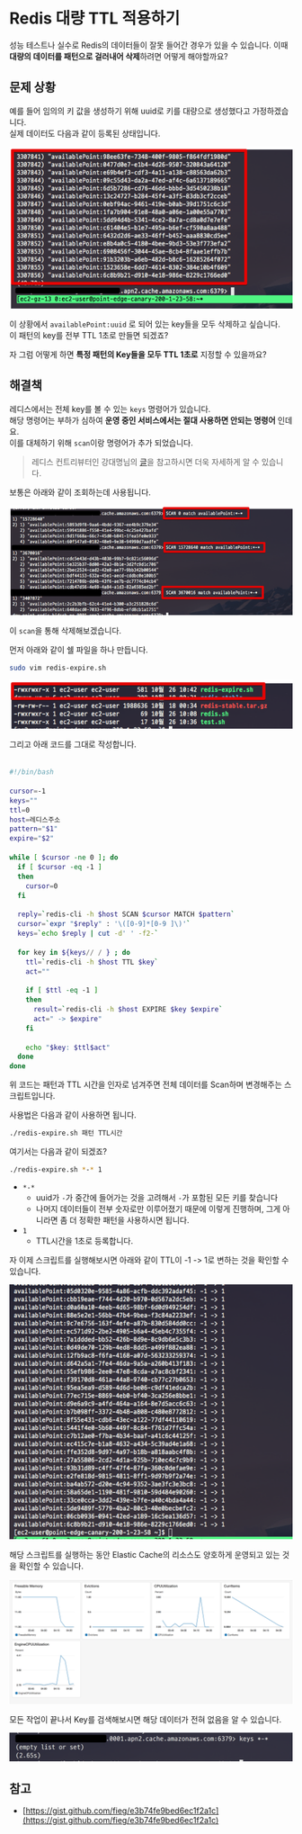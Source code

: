 # Redis 대량 TTL 적용하기

성능 테스트나 실수로 Redis의 데이터들이 잘못 들어간 경우가 있을 수 있습니다.
이때 **대량의 데이터를 패턴으로 걸러내어 삭제**하려면 어떻게 해야할까요?  
  
## 문제 상황

예를 들어 임의의 키 값을 생성하기 위해 uuid로 키를 대량으로 생성했다고 가정하겠습니다.  
실제 데이터도 다음과 같이 등록된 상태입니다.

![before](./images/before.png)

이 상황에서 ```availablePoint:uuid``` 로 되어 있는 key들을 모두 삭제하고 싶습니다.  
이 패턴의 key를 전부 TTL 1초로 만들면 되겠죠?  
  
자 그럼 어떻게 하면 **특정 패턴의 Key들을 모두 TTL 1초로** 지정할 수 있을까요?  

## 해결책

레디스에서는 전체 key를 볼 수 있는 ```keys``` 명령어가 있습니다.  
해당 명령어는 부하가 심하여 **운영 중인 서비스에서는 절대 사용하면 안되는 명령어** 인데요.  
이를 대체하기 위해 ```scan```이랑 명령어가 추가 되었습니다.  

> 레디스 컨트리뷰터인 강대명님의 [글]((http://tech.kakao.com/2016/03/11/redis-scan/))을 참고하시면 더욱 자세하게 알 수 있습니다.

보통은 아래와 같이 조회하는데 사용됩니다.

![scan](./images/scan.png)

이 ```scan```을 통해 삭제해보겠습니다.  
  
먼저 아래와 같이 쉘 파일을 하나 만듭니다.

```bash
sudo vim redis-expire.sh
```

![expire](./images/expire.png)

그리고 아래 코드를 그대로 작성합니다.

```bash

#!/bin/bash

cursor=-1
keys=""
ttl=0
host=레디스주소
pattern="$1"
expire="$2"

while [ $cursor -ne 0 ]; do
  if [ $cursor -eq -1 ]
  then
    cursor=0
  fi

  reply=`redis-cli -h $host SCAN $cursor MATCH $pattern`
  cursor=`expr "$reply" : '\([0-9]*[0-9 ]\)'`
  keys=`echo $reply | cut -d' ' -f2-`

  for key in ${keys// / } ; do
    ttl=`redis-cli -h $host TTL $key`
    act=""

    if [ $ttl -eq -1 ]
    then
      result=`redis-cli -h $host EXPIRE $key $expire`
      act=" -> $expire"
    fi

    echo "$key: $ttl$act"
  done
done
```


위 코드는 패턴과 TTL 시간을 인자로 넘겨주면 전체 데이터를 Scan하며 변경해주는 스크립트입니다.  

사용법은 다음과 같이 사용하면 됩니다.

```bash
./redis-expire.sh 패턴 TTL시간
```

여기서는 다음과 같이 되겠죠?

```bash
./redis-expire.sh *-* 1
```

* ```*-*```
  * uuid가 ```-```가 중간에 들어가는 것을 고려해서 ```-```가 포함된 모든 키를 찾습니다
  * 나머지 데이터들이 전부 숫자로만 이루어졌기 때문에 이렇게 진행하며, 그게 아니라면 좀 더 정확한 패턴을 사용하시면 됩니다.
* ```1``` 
  * TTL시간을 1초로 등록합니다.

자 이제 스크립트를 실행해보시면 아래와 같이 TTL이 -1 -> 1로 변하는 것을 확인할 수 있습니다.

![ing](./images/ing.png)

해당 스크립트를 실행하는 동안 Elastic Cache의 리소스도 양호하게 운영되고 있는 것을 확인할 수 있습니다.

![cloudwatch](./images/cloudwatch.png)

모든 작업이 끝나서 Key를 검색해보시면 해당 데이터가 전혀 없음을 알 수 있습니다.

![after](./images/after.png)

## 참고

* [https://gist.github.com/fieg/e3b74fe9bed6ec1f2a1c](https://gist.github.com/fieg/e3b74fe9bed6ec1f2a1c)